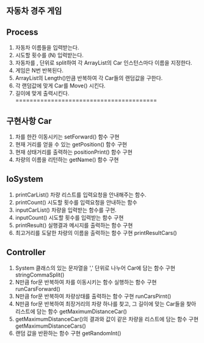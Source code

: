 ## 자동차 경주 게임

## Process

1. 자동차 이름들을 입력받는다.
2. 시도할 횟수를 (N) 입력받는다.
3. 자동차를 , 단위로 split하여 각 ArrayList의 Car 인스턴스마다 이름을 지정한다.
4. 게임은 N번 반복된다.
5. ArrayList의 Length()만큼 반복하여 각 Car들의 랜덤값을 구한다.
6. 각 랜덤값에 맞게 Car를 Move() 시킨다.
7. 길이에 맞게 출력시킨다.
========================================

## 구현사항 Car
1. 차를 한칸 이동시키는 setForward() 함수 구현
2. 현재 거리를 얻을 수 있는 getPosition() 함수 구현
3. 현재 상태거리를 출력하는 positionPrint() 함수 구현 
4. 차량의 이름을 리턴하는 getName() 함수 구현

## IoSystem
1. printCarList() 차량 리스트를 입력요청을 안내해주는 함수.
2. printCount() 시도할 횟수를 입력요청을 안내하는 함수
3. inputCarList() 차량을 입력받는 함수를 구현.
4. inputCount() 시도할 횟수를 입력받는 함수 구현
5. printResult() 실행결과 메시지를 출력하는 함수 구현
6. 최고거리를 도달한 차량의 이름을 출력하는 함수 구현 printResultCars()

## Controller
1. System 클래스의 있는 문자열을 ',' 단위로 나누어 Car에 담는 함수 구현 stringCommaSplit()
2. N만큼 for문 반복하여 차를 이동시키는 함수 실행하는 함수 구현 runCarsForward()
3. N만큼 for문 반복하여 차량상태를 출력하는 함수 구현 runCarsPirnt()
4. N만큼 for문 반복하여 최장거리의 차량 하나를 찾고, 그 길이에 맞는 Car들을 찾아 리스트에 담는 함수 getMaximumDistanceCar()
5. getMaximumDistanceCar()의 결과와 값이 같은 차량을 리스트에 담는 함수 구현 getMaximumDistanceCars()
6. 랜덤 값을 반환하는 함수 구현 getRandomInt()
